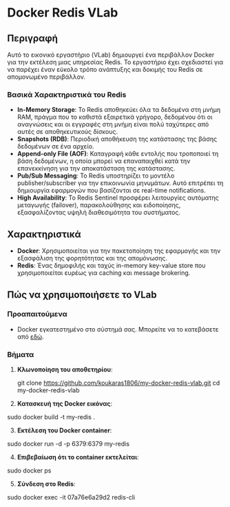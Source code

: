 # Docker Redis VLab

## Περιγραφή

Αυτό το εικονικό εργαστήριο (VLab) δημιουργεί ένα περιβάλλον Docker
για την εκτέλεση μιας υπηρεσίας Redis.
Το εργαστήριο έχει σχεδιαστεί για να παρέχει έναν εύκολο τρόπο ανάπτυξης
και δοκιμής του Redis σε απομονωμένο περιβάλλον.

### Βασικά Χαρακτηριστικά του Redis

- **In-Memory Storage**: Το Redis αποθηκεύει όλα τα δεδομένα στη μνήμη RAM, πράγμα που το καθιστά εξαιρετικά γρήγορο, 
δεδομένου ότι οι αναγνώσεις και οι εγγραφές στη μνήμη είναι πολύ ταχύτερες από αυτές σε αποθηκευτικούς δίσκους.
- **Snapshots (RDB)**: Περιοδική αποθήκευση της κατάστασης της βάσης δεδομένων σε ένα αρχείο.
- **Append-only File (AOF)**: Καταγραφή κάθε εντολής που τροποποιεί τη βάση δεδομένων, 
η οποία μπορεί να επαναπαιχθεί κατά την επανεκκίνηση για την αποκατάσταση της κατάστασης.
- **Pub/Sub Messaging**: Το Redis υποστηρίζει το μοντέλο publisher/subscriber για την επικοινωνία μηνυμάτων. 
Αυτό επιτρέπει τη δημιουργία εφαρμογών που βασίζονται σε real-time notifications.
- **High Availability**: Το Redis Sentinel προσφέρει λειτουργίες αυτόματης μεταγωγής (failover), παρακολούθησης και ειδοποίησης, εξασφαλίζοντας υψηλή διαθεσιμότητα του συστήματος.


## Χαρακτηριστικά

- **Docker**: Χρησιμοποιείται για την πακετοποίηση της εφαρμογής 
και την εξασφάλιση της φορητότητας και της απομόνωσης.
- **Redis**: Ένας δημοφιλής και ταχύς in-memory key-value store που χρησιμοποιείται 
ευρέως για caching και message brokering.



## Πώς να χρησιμοποιήσετε το VLab

### Προαπαιτούμενα

- Docker εγκατεστημένο στο σύστημά σας. Μπορείτε να το κατεβάσετε από [εδώ](https://docs.docker.com/get-docker/).

### Βήματα

1. **Κλωνοποίηση του αποθετηρίου**:

   
   git clone https://github.com/koukaras1806/my-docker-redis-vlab.git
   cd my-docker-redis-vlab

2. **Κατασκευή της Docker εικόνας**:

sudo docker build -t my-redis .

3. **Εκτέλεση του Docker container**:

sudo docker run -d -p 6379:6379 my-redis

4. **Επιβεβαίωση ότι το container εκτελείται**:

sudo docker ps

5. **Σύνδεση στο Redis**:

sudo docker exec -it 07a76e6a29d2 redis-cli
